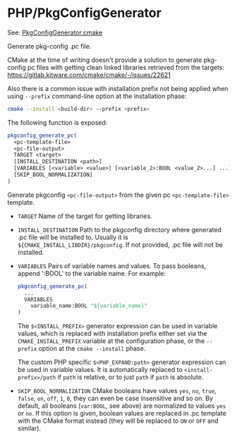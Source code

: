 # PHP/PkgConfigGenerator

See: [PkgConfigGenerator.cmake](https://github.com/petk/php-build-system/tree/master/cmake/cmake/modules/PHP/PkgConfigGenerator.cmake)

Generate pkg-config .pc file.

CMake at the time of writing doesn't provide a solution to generate pkg-config
pc files with getting clean linked libraries retrieved from the targets:
https://gitlab.kitware.com/cmake/cmake/-/issues/22621

Also there is a common issue with installation prefix not being applied when
using `--prefix` command-line option at the installation phase:

```sh
cmake --install <build-dir> --prefix <prefix>
```

The following function is exposed:

```cmake
pkgconfig_generate_pc(
  <pc-template-file>
  <pc-file-output>
  TARGET <target>
  [INSTALL_DESTINATION <path>]
  [VARIABLES [<variable> <value>] [<variable_2>:BOOL <value_2>...] ...]
  [SKIP_BOOL_NORMALIZATION]
)
```

Generate pkgconfig `<pc-file-output>` from the given pc `<pc-template-file>`
template.

* `TARGET`
  Name of the target for getting libraries.
* `INSTALL_DESTINATION`
  Path to the pkgconfig directory where generated .pc file will be installed to.
  Usually it is `${CMAKE_INSTALL_LIBDIR}/pkgconfig`. If not provided, .pc file
  will not be installed.
* `VARIABLES`
  Pairs of variable names and values. To pass booleans, append ':BOOL' to the
  variable name. For example:

  ```cmake
  pkgconfig_generate_pc(
    ...
    VARIABLES
      variable_name:BOOL "${variable_name}"
  )
  ```

  The `$<INSTALL_PREFIX>` generator expression can be used in variable values,
  which is replaced with installation prefix either set via the
  `CMAKE_INSTALL_PREFIX` variable at the configuration phase, or the `--prefix`
  option at the `cmake --install` phase.

  The custom PHP specific `$<PHP_EXPAND:path>` generator expression can be used
  in variable values. It is automatically replaced to `<install-prefix>/path`
  if `path` is relative, or to just `path` if `path` is absolute.

* `SKIP_BOOL_NORMALIZATION`
  CMake booleans have values `yes`, `no`, `true`, `false`, `on`, `off`, `1`,
  `0`, they can even be case insensitive and so on. By default, all booleans
  (`var:BOOL`, see above) are normalized to values `yes` or `no`. If this option
  is given, boolean values are replaced in .pc template with the CMake format
  instead (they will be replaced to `ON` or `OFF` and similar).
